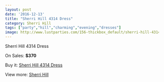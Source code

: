 ```yaml
---
layout: post
date: '2016-12-13'
title: "Sherri Hill 4314 Dress"
category: Sherri Hill
tags: ["party","hill","charming","evening","dresses"]
image: http://www.lustparties.com/156-thickbox_default/sherri-hill-4314-dress.jpg
---
```

Sherri Hill 4314 Dress

On Sales: **$370**
<a href="https://www.lustparties.com/en/sherri-hill/51-sherri-hill-4314-dress.html"><amp-img layout="responsive" width="600" height="600" src="//www.lustparties.com/156-thickbox_default/sherri-hill-4314-dress.jpg" alt="Sherri Hill 4314 Dress 0" /></a>

Buy it: [Sherri Hill 4314 Dress](https://www.lustparties.com/en/sherri-hill/51-sherri-hill-4314-dress.html "Sherri Hill 4314 Dress")

View more: [Sherri Hill](https://www.lustparties.com/en/2-sherri-hill "Sherri Hill")